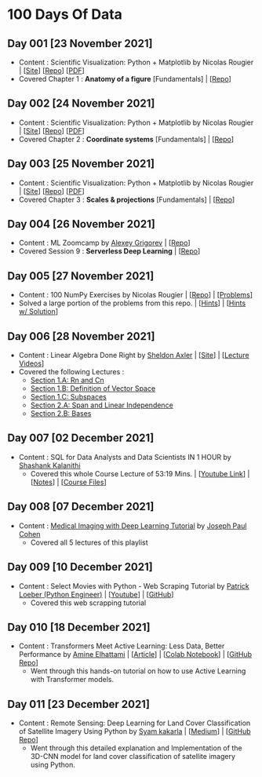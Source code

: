 # 100 Days Of Data

## Day 001 [23 November 2021]
- Content : Scientific Visualization: Python + Matplotlib by Nicolas Rougier | [[Site](https://www.labri.fr/perso/nrougier/scientific-visualization.html)] [[Repo](https://github.com/rougier/scientific-visualization-book)] [[PDF](https://hal.inria.fr/hal-03427242/document)]
- Covered Chapter 1 : __Anatomy of a figure__ [Fundamentals] | [[Repo](https://github.com/rougier/scientific-visualization-book/tree/master/code/anatomy)]

## Day 002 [24 November 2021]
- Content : Scientific Visualization: Python + Matplotlib by Nicolas Rougier | [[Site](https://www.labri.fr/perso/nrougier/scientific-visualization.html)] [[Repo](https://github.com/rougier/scientific-visualization-book)] [[PDF](https://hal.inria.fr/hal-03427242/document)]
- Covered Chapter 2 : __Coordinate systems__ [Fundamentals] | [[Repo](https://github.com/rougier/scientific-visualization-book/tree/master/code/coordinates)]

## Day 003 [25 November 2021]
- Content : Scientific Visualization: Python + Matplotlib by Nicolas Rougier | [[Site](https://www.labri.fr/perso/nrougier/scientific-visualization.html)] [[Repo](https://github.com/rougier/scientific-visualization-book)] [[PDF](https://hal.inria.fr/hal-03427242/document)]
- Covered Chapter 3 : __Scales & projections__ [Fundamentals] | [[Repo](https://github.com/rougier/scientific-visualization-book/tree/master/code/scales-projections)]

## Day 004 [26 November 2021]
- Content : ML Zoomcamp by [Alexey Grigorev](https://alexeygrigorev.com) | [[Repo](https://github.com/alexeygrigorev/mlbookcamp-code/tree/master/course-zoomcamp)]
- Covered Session 9 : __Serverless Deep Learning__ | [[Repo](https://github.com/alexeygrigorev/mlbookcamp-code/tree/master/course-zoomcamp/09-serverless)]

## Day 005 [27 November 2021]
- Content : 100 NumPy Exercises by Nicolas Rougier | [[Repo](https://github.com/rougier/numpy-100)] | [[Problems](https://github.com/rougier/numpy-100/blob/master/100_Numpy_exercises.md)]
- Solved a large portion of the problems from this repo. | [[Hints](https://github.com/rougier/numpy-100/blob/master/100_Numpy_exercises_with_hints.md)] | [[Hints w/ Solution](https://github.com/rougier/numpy-100/blob/master/100_Numpy_exercises_with_hints_with_solutions.md)]

## Day 006 [28 November 2021]
- Content : Linear Algebra Done Right by [Sheldon Axler](https://axler.net/) | [[Site](https://linear.axler.net/)] | [[Lecture Videos](https://linear.axler.net/LADRvideos.html)]
- Covered the following Lectures : 
  - [Section 1.A: Rn and Cn](https://www.youtube.com/watch?v=lsRbaLl0PL8)
  - [Section 1.B: Definition of Vector Space](https://www.youtube.com/watch?v=rk__T8_kVc8)
  - [Section 1.C: Subspaces](https://www.youtube.com/watch?v=IG-aN3VHr1I)
  - [Section 2.A: Span and Linear Independence](https://www.youtube.com/watch?v=cRCaud-3AsY) 
  - [Section 2.B: Bases](https://www.youtube.com/watch?v=mksFS97_RMs)

## Day 007 [02 December 2021]
- Content : SQL for Data Analysts and Data Scientists IN 1 HOUR by [Shashank Kalanithi](https://shashankkalanithi.com/) 
  - Covered this whole Course Lecture of 53:19 Mins. | [[Youtube Link](https://www.youtube.com/watch?v=gwp3dJUsy5g)] | [[Notes](https://www.notion.so/SQL-for-Data-Analysts-a15cb656fbf74427a7c1f69185916170)] | [[Course Files](https://drive.google.com/drive/folders/1t1l7mcnhxN0rvYH-WTSSSuwocyTujXAl)]

## Day 008 [07 December 2021]
- Content : [Medical Imaging with Deep Learning Tutorial](https://www.youtube.com/playlist?list=PLheiZMDg_8ufxEx9cNVcOYXsT3BppJP4b) by [Joseph Paul Cohen](https://josephpcohen.com/)
  - Covered all 5 lectures of this playlist

## Day 009 [10 December 2021]
- Content :  Select Movies with Python - Web Scraping Tutorial by [Patrick Loeber (Python Engineer)](https://www.python-engineer.com/) | [[Youtube](https://www.youtube.com/watch?v=FoPPgcpSmNs)] | [[GitHub](https://github.com/python-engineer/python-fun/blob/master/moviepicker/main.py)]
  - Covered this web scrapping tutorial 

## Day 010 [18 December 2021]
- Content : Transformers Meet Active Learning: Less Data, Better Performance by [Amine Elhattami](https://amine-elhattami.medium.com) | [[Article](https://towardsdatascience.com/transformers-meet-active-learning-less-data-better-performance-4cf931517ff6)] | [[Colab Notebook](https://colab.research.google.com/github/Am1n3e/active-learning-transformer/blob/main/active_learning_transformer.ipynb)] | [[GitHub Repo](https://github.com/Am1n3e/active-learning-transformer)]
  - Went through this hands-on tutorial on how to use Active Learning with Transformer models. 

## Day 011 [23 December 2021]
- Content : Remote Sensing: Deep Learning for Land Cover Classification of Satellite Imagery Using Python by [Syam kakarla](https://github.com/syamkakarla98) | [[Medium](https://medium.com/geekculture/remote-sensing-deep-learning-for-land-cover-classification-of-satellite-imagery-using-python-6a7b4c4f570f)] | [[GitHub Repo](https://github.com/syamkakarla98/Satellite_Imagery_Analysis)]
  - Went through this detailed explanation and Implementation of the 3D-CNN model for land cover classification of satellite imagery using Python.
